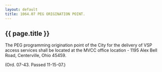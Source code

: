 ```yaml
---
layout: default 
title: 1064.07 PEG ORIGINATION POINT.
---
```


{{ page.title }}
----------------

The PEG programming origination point of the City for the delivery of
VSP access services shall be located at the MVCC office location - 1195
Alex Bell Road, Centerville, Ohio 45459.

(Ord. 07-43. Passed 11-15-07.)
